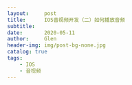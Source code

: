 ```yaml
---
layout:     post
title:      IOS音视频开发（二）如何播放音频
subtitle:   
date:       2020-05-11
author:     Glen
header-img: img/post-bg-none.jpg
catalog: true
tags:
    - IOS
    - 音视频
---
```



